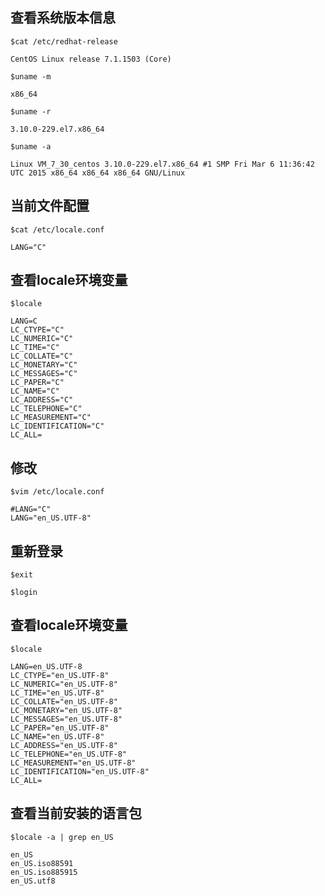 
## 查看系统版本信息

`$cat /etc/redhat-release`

```
CentOS Linux release 7.1.1503 (Core)
```

`$uname -m`

```
x86_64
```

`$uname -r`

```
3.10.0-229.el7.x86_64

```

`$uname -a`

```
Linux VM_7_30_centos 3.10.0-229.el7.x86_64 #1 SMP Fri Mar 6 11:36:42 UTC 2015 x86_64 x86_64 x86_64 GNU/Linux
```

## 当前文件配置

`$cat /etc/locale.conf`

```
LANG="C"
```

## 查看locale环境变量

`$locale`

```
LANG=C
LC_CTYPE="C"
LC_NUMERIC="C"
LC_TIME="C"
LC_COLLATE="C"
LC_MONETARY="C"
LC_MESSAGES="C"
LC_PAPER="C"
LC_NAME="C"
LC_ADDRESS="C"
LC_TELEPHONE="C"
LC_MEASUREMENT="C"
LC_IDENTIFICATION="C"
LC_ALL=
```

## 修改

`$vim /etc/locale.conf`

```
#LANG="C"
LANG="en_US.UTF-8"
```

## 重新登录

`$exit`

`$login`

## 查看locale环境变量

`$locale`

```
LANG=en_US.UTF-8
LC_CTYPE="en_US.UTF-8"
LC_NUMERIC="en_US.UTF-8"
LC_TIME="en_US.UTF-8"
LC_COLLATE="en_US.UTF-8"
LC_MONETARY="en_US.UTF-8"
LC_MESSAGES="en_US.UTF-8"
LC_PAPER="en_US.UTF-8"
LC_NAME="en_US.UTF-8"
LC_ADDRESS="en_US.UTF-8"
LC_TELEPHONE="en_US.UTF-8"
LC_MEASUREMENT="en_US.UTF-8"
LC_IDENTIFICATION="en_US.UTF-8"
LC_ALL=
```

## 查看当前安装的语言包

`$locale -a | grep en_US`

```
en_US
en_US.iso88591
en_US.iso885915
en_US.utf8
```
